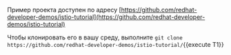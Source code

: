 Пример проекта доступен по адресу [https://github.com/redhat-developer-demos/istio-tutorial](https://github.com/redhat-developer-demos/istio-tutorial)

Чтобы клонировать его в вашу среду, выполните
 `git clone https://github.com/redhat-developer-demos/istio-tutorial/`{{execute T1}}



